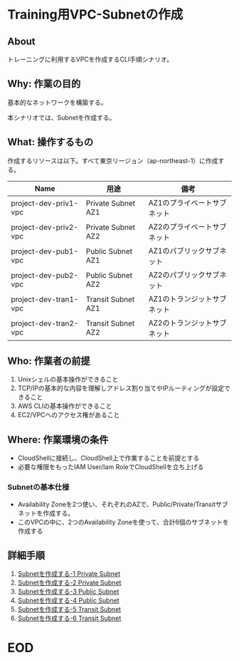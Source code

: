 # Training用VPC-Subnetの作成

## About
トレーニングに利用するVPCを作成するCLI手順シナリオ。


## Why: 作業の目的
基本的なネットワークを構築する。

本シナリオでは、Subnetを作成する。

## What: 操作するもの
作成するリソースは以下。すべて東京リージョン（ap-northeast-1）に作成する。

|  Name                              |  用途                         | 備考                            |
| ---------------------------------- | ----------------------------- | ------------------------------- |
| project-dev-priv1-vpc              | Private Subnet AZ1            | AZ1のプライベートサブネット       |
| project-dev-priv2-vpc              | Private Subnet AZ2            | AZ2のプライベートサブネット       |
| project-dev-pub1-vpc               | Public Subnet AZ1             | AZ1のパブリックサブネット         |
| project-dev-pub2-vpc               | Public Subnet AZ2             | AZ2のパブリックサブネット         |
| project-dev-tran1-vpc              | Transit Subnet AZ1            | AZ1のトランジットサブネット       |
| project-dev-tran2-vpc              | Transit Subnet AZ2            | AZ2のトランジットサブネット       |


## Who: 作業者の前提

1. Unixシェルの基本操作ができること
1. TCP/IPの基本的な内容を理解しアドレス割り当てやIPルーティングが設定できること
1. AWS CLIの基本操作ができること
1. EC2/VPCへのアクセス権があること


## Where: 作業環境の条件

- CloudShellに接続し、CloudShell上で作業することを前提とする
- 必要な権限をもったIAM User/Iam RoleでCloudShellを立ち上げる


### Subnetの基本仕様

- Availability Zoneを2つ使い、それぞれのAZで、Public/Private/Transitサブネットを作成する。
- このVPCの中に、2つのAvailability Zoneを使って、合計6個のサブネットを作成する


## 詳細手順

1. [Subnetを作成する-1 Private Subnet](./201-CreateSubnet-Runbook-1.md)
1. [Subnetを作成する-2 Private Subnet](./201-CreateSubnet-Runbook-2.md)
1. [Subnetを作成する-3 Public Subnet](./201-CreateSubnet-Runbook-3.md)
1. [Subnetを作成する-4 Public Subnet](./201-CreateSubnet-Runbook-4.md)
1. [Subnetを作成する-5 Transit Subnet](./201-CreateSubnet-Runbook-5.md)
1. [Subnetを作成する-6 Transit Subnet](./201-CreateSubnet-Runbook-6.md)


# EOD
